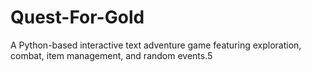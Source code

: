 # Quest-For-Gold
A Python-based interactive text adventure game featuring exploration, combat, item management, and random events.5
